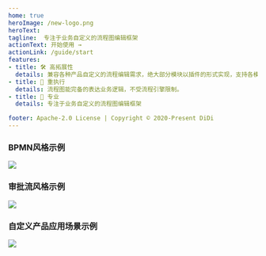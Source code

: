 ```yaml
---
home: true
heroImage: /new-logo.png
heroText:  
tagline:  专注于业务自定义的流程图编辑框架
actionText: 开始使用 →
actionLink: /guide/start
features:
- title: 🛠 高拓展性
  details: 兼容各种产品自定义的流程编辑需求，绝大部分模块以插件的形式实现，支持各模块自由插拔。
- title: 🚀 重执行
  details: 流程图能完备的表达业务逻辑，不受流程引擎限制。
- title: 🎯 专业
  details: 专注于业务自定义的流程图编辑框架

footer: Apache-2.0 License | Copyright © 2020-Present DiDi
---
```



### BPMN风格示例

<img src="https://dpubstatic.udache.com/static/dpubimg/CS6S6q9Yxf/lfexample2.gif" />

### 审批流风格示例

<img src="https://dpubstatic.udache.com/static/dpubimg/uBeSlMEytL/lfexample3.gif" />

### 自定义产品应用场景示例

<img src="https://dpubstatic.udache.com/static/dpubimg/e35cef10-bb7c-4662-a494-f5aac024c092.gif"/>
